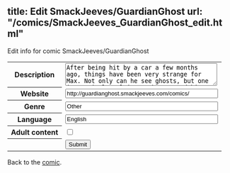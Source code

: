 title: Edit SmackJeeves/GuardianGhost
url: "/comics/SmackJeeves_GuardianGhost_edit.html"
---
Edit info for comic SmackJeeves/GuardianGhost

<form name="comic" action="http://gaepostmail.appspot.com/comic/" method="post">
<table class="comicinfo">
<tr>
<th>Description</th><td><textarea name="description" cols="40" rows="3">After being hit by a car a few months ago, things have been very strange for Max. Not only can he see ghosts, but one in particular claims to have saved him from death! But there are reasons why ghosts are not allowed to save humans. Updates Tuesdays, Thursdays, AND NOW SUNDAYS! (and the quality starts looking better as the chapters go on so, don't judge it by the first page)</textarea></td>
</tr>
<tr>
<th>Website</th><td><input type="text" name="url" value="http://guardianghost.smackjeeves.com/comics/" size="40"/></td>
</tr>
<tr>
<th>Genre</th><td><input type="text" name="genre" value="Other" size="40"/></td>
</tr>
<tr>
<th>Language</th><td><input type="text" name="language" value="English" size="40"/></td>
</tr>
<tr>
<th>Adult content</th><td><input type="checkbox" name="adult" value="adult" /></td>
</tr>
<tr>
<th></th><td>
<input type="hidden" name="comic" value="SmackJeeves_GuardianGhost" />
<input type="submit" name="submit" value="Submit" />
</td>
</tr>
</table>
</form>

Back to the [comic](SmackJeeves_GuardianGhost.html).
